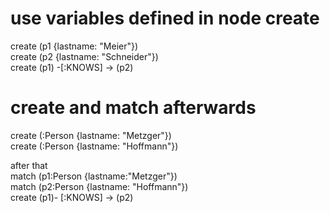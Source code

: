 # use variables defined in node create

create (p1 {lastname: "Meier"})     
create (p2 {lastname: "Schneider"})    
create (p1) -[:KNOWS] -> (p2)

# create and match afterwards

create (:Person {lastname: "Metzger"})    
create (:Person {lastname: "Hoffmann"})    

after that    
match (p1:Person {lastname:"Metzger"})    
match (p2:Person {lastname: "Hoffmann"})    
create (p1)- [:KNOWS] -> (p2)    




